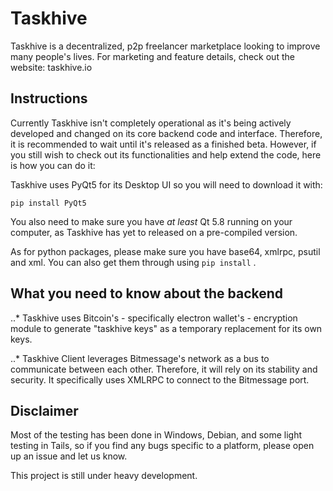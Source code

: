 # Taskhive
Taskhive is a decentralized, p2p freelancer marketplace looking to improve many people's lives. For marketing and feature details, check out the website: taskhive.io

## Instructions
Currently Taskhive isn't completely operational as it's being actively developed and changed on its core backend code and interface. Therefore, it is recommended to wait until it's released as a finished beta. However, if you still wish to check out its functionalities and help extend the code, here is how you can do it:

Taskhive uses PyQt5 for its Desktop UI so you will need to download it with:

`pip install PyQt5`

You also need to make sure you have *at least* Qt 5.8 running on your computer, as Taskhive has yet to released on a pre-compiled version. 

As for python packages, please make sure you have base64, xmlrpc, psutil and xml. You can also get them through using `pip install` . 

## What you need to know about the backend

..* Taskhive uses Bitcoin's - specifically electron wallet's - encryption module to generate "taskhive keys" as a temporary replacement for its own keys.

..* Taskhive Client leverages Bitmessage's network as a bus to communicate between each other. Therefore, it will rely on its stability and security. It specifically uses XMLRPC to connect to the Bitmessage port.

## Disclaimer

Most of the testing has been done in Windows, Debian, and some light testing in Tails, so if you find any bugs specific to a platform, please open up an issue and let us know.

This project is still under heavy development.
